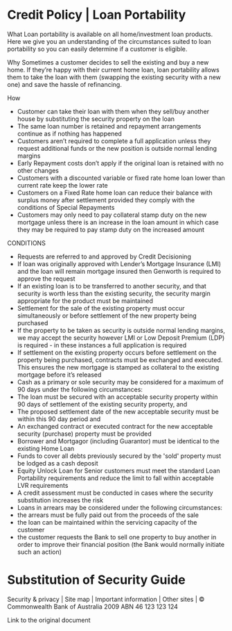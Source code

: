 # Credit Policy | Loan Portability

What Loan portability is available on all home/investment loan products. Here we give you an understanding of the circumstances suited to loan portability so you can easily determine if a customer is eligible.

Why Sometimes a customer decides to sell the existing and buy a new home. If they’re happy with their current home loan, loan portability allows them to take the loan with them (swapping the existing security with a new one) and save the hassle of refinancing.

How

- Customer can take their loan with them when they sell/buy another house by substituting the security property on the loan
- The same loan number is retained and repayment arrangements continue as if nothing has happened
- Customers aren’t required to complete a full application unless they request additional funds or the new position is outside normal lending margins
- Early Repayment costs don’t apply if the original loan is retained with no other changes
- Customers with a discounted variable or fixed rate home loan lower than current rate keep the lower rate
- Customers on a Fixed Rate home loan can reduce their balance with surplus money after settlement provided they comply with the conditions of Special Repayments
- Customers may only need to pay collateral stamp duty on the new mortgage unless there is an increase in the loan amount in which case they may be required to pay stamp duty on the increased amount

CONDITIONS

- Requests are referred to and approved by Credit Decisioning
- If loan was originally approved with Lender’s Mortgage Insurance (LMI) and the loan will remain mortgage insured then Genworth is required to approve the request
- If an existing loan is to be transferred to another security, and that security is worth less than the existing security, the security margin appropriate for the product must be maintained
- Settlement for the sale of the existing property must occur simultaneously or before settlement of the new property being purchased
- If the property to be taken as security is outside normal lending margins, we may accept the security however LMI or Low Deposit Premium (LDP) is required - in these instances a full application is required
- If settlement on the existing property occurs before settlement on the property being purchased, contracts must be exchanged and executed. This ensures the new mortgage is stamped as collateral to the existing mortgage before it’s released
- Cash as a primary or sole security may be considered for a maximum of 90 days under the following circumstances:
- The loan must be secured with an acceptable security property within 90 days of settlement of the existing security property, and
- The proposed settlement date of the new acceptable security must be within this 90 day period and
- An exchanged contract or executed contract for the new acceptable security (purchase) property must be provided
- Borrower and Mortgagor (including Guarantor) must be identical to the existing Home Loan
- Funds to cover all debts previously secured by the 'sold' property must be lodged as a cash deposit
- Equity Unlock Loan for Senior customers must meet the standard Loan Portability requirements and reduce the limit to fall within acceptable LVR requirements
- A credit assessment must be conducted in cases where the security substitution increases the risk
- Loans in arrears may be considered under the following circumstances:
- the arrears must be fully paid out from the proceeds of the sale
- the loan can be maintained within the servicing capacity of the customer
- the customer requests the Bank to sell one property to buy another in order to improve their financial position (the Bank would normally initiate such an action)

# Substitution of Security Guide

Security & privacy | Site map | Important information | Other sites | © Commonwealth Bank of Australia 2009 ABN 46 123 123 124

Link to the original document